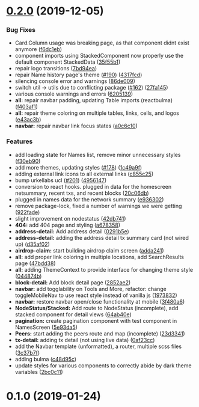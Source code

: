 # [0.2.0](https://github.com/HandshakeAlliance/HNScan/compare/v0.1.0...0.2.0) (2019-12-05)


### Bug Fixes

* Card.Column usage was breaking page, as that component didnt exist anymore ([f6dc1eb](https://github.com/HandshakeAlliance/HNScan/commit/f6dc1eb17ab3d06743da66b9d4eb06f3d64cac81))
* component imports using StackedComponent now properly use the default component StackedData ([35f55b1](https://github.com/HandshakeAlliance/HNScan/commit/35f55b17e1f140f9ffb937983852a375559482b6))
* repair logo transitions ([7bd94ea](https://github.com/HandshakeAlliance/HNScan/commit/7bd94eaabd296a5e21e36b29d74045bbce83c0c1))
* repair Name history page's theme ([#190](https://github.com/HandshakeAlliance/HNScan/issues/190)) ([4317fcd](https://github.com/HandshakeAlliance/HNScan/commit/4317fcdddd7b56bd39c1b9354eab6719712bf312))
* silencing console error and warnings ([86de009](https://github.com/HandshakeAlliance/HNScan/commit/86de0090f9861e6c301b793bfc8a3572656692e7))
* switch util -> utils due to conflicting package ([#162](https://github.com/HandshakeAlliance/HNScan/issues/162)) ([27fa145](https://github.com/HandshakeAlliance/HNScan/commit/27fa145e360a82928b87967a25fd6bc05ca72a6d))
* various console warnings and errors ([6205139](https://github.com/HandshakeAlliance/HNScan/commit/6205139fa86b103f81d1674ccb6c16931e0c4d4d))
* **all:** repair navbar padding, updating Table imports (reactbulma) ([f403af1](https://github.com/HandshakeAlliance/HNScan/commit/f403af1a936d46e2600327ab718bb48c0916302f))
* **all:** repair theme coloring on multiple tables, links, cells, and logos ([e43ac3b](https://github.com/HandshakeAlliance/HNScan/commit/e43ac3bc1edf7bd8b6474bc418d9d6f0b6d34521))
* **navbar:** repair navbar link focus states ([a0c6c10](https://github.com/HandshakeAlliance/HNScan/commit/a0c6c1083a701b264673afc5626710bbeecaaba2))


### Features

* add loading state for Names list, remove minor unnecessary styles ([f30eb90](https://github.com/HandshakeAlliance/HNScan/commit/f30eb90658d490efac84f4b58c34fe766f107bcd))
* add more themes, updating styles ([#178](https://github.com/HandshakeAlliance/HNScan/issues/178)) ([1c49a9f](https://github.com/HandshakeAlliance/HNScan/commit/1c49a9ff56dd83e693be3ccea63d1d032db75725))
* adding external link icons to all external links ([c855c25](https://github.com/HandshakeAlliance/HNScan/commit/c855c25bfa876fe0039efe539ed7fdc77d6ffb16))
* bump urkellabs ucl ([#201](https://github.com/HandshakeAlliance/HNScan/issues/201)) ([4956147](https://github.com/HandshakeAlliance/HNScan/commit/495614765693fc958628e7fdfb38535a89a21d8c))
* conversion to react hooks. plugged in data for the homescreen netsummary, recent txs, and recent blocks ([20c06db](https://github.com/HandshakeAlliance/HNScan/commit/20c06dbb8c9ac4a99a514b28aa8f464f2f28bba9))
* plugged in names data for the network summary ([e936302](https://github.com/HandshakeAlliance/HNScan/commit/e936302661590eb29d14cb22588b0d774ddbd821))
* remove package-lock, fixed a number of warnings we were getting ([922fade](https://github.com/HandshakeAlliance/HNScan/commit/922fadec4d4892c3d53b23e446ab3556140eda8d))
* slight improvement on nodestatus ([42db741](https://github.com/HandshakeAlliance/HNScan/commit/42db741c788bf45ac75e654dd00f55ff43c05c1d))
* **404:** add 404 page and styling ([a678358](https://github.com/HandshakeAlliance/HNScan/commit/a6783589bead81863f22cd3dc104b1719d3bd94a))
* **address-detail:** Add address detail ([0291b5e](https://github.com/HandshakeAlliance/HNScan/commit/0291b5ec6121310bc896278bdcb0146c2bf0d27f))
* **address-detail:** adding the address detail tx summary card (not wired up) ([d35af02](https://github.com/HandshakeAlliance/HNScan/commit/d35af0256b97538eb726f86921d31ce27a2c231f))
* **airdrop-claim:** start building airdrop claim screen ([adda241](https://github.com/HandshakeAlliance/HNScan/commit/adda2418f891ad830423e3bdc6d8b5ff18b268a0))
* **all:** add proper link coloring in multiple locations, add SearchResults page ([47bdd38](https://github.com/HandshakeAlliance/HNScan/commit/47bdd3809eb0795c5277cf6c9f8e74fc13be310d))
* **all:** adding ThemeContext to provide interface for changing theme style ([044874b](https://github.com/HandshakeAlliance/HNScan/commit/044874bddb13c697eabfc76eafec04bc94fa20e9))
* **block-detail:** Add block detail page ([2852ae2](https://github.com/HandshakeAlliance/HNScan/commit/2852ae28f9cf2cdeb3bfe49e3cd1bb0c2c1fc039))
* **navbar:**  add togglability on Tools and More, refactor: change toggleMobileNav to use react style instead of vanilla js ([1973832](https://github.com/HandshakeAlliance/HNScan/commit/1973832e23d856086bbd3aafd632e70dc220ddc6))
* **navbar:** restore navbar open/close functionality at mobile ([3f480a6](https://github.com/HandshakeAlliance/HNScan/commit/3f480a6ddca1cfdb09defe6c921d6ee4fe2f0a2c))
* **NodeStatus/Stacked:** Add route to NodeStatus (incomplete), add stacked component for detail views ([64ab40e](https://github.com/HandshakeAlliance/HNScan/commit/64ab40e39c447610baa1cd4bea2d47b15fc1961f))
* **pagination:** create pagination component with test component in NamesScreen ([5e93da5](https://github.com/HandshakeAlliance/HNScan/commit/5e93da594222286fbc2f35b71bb27886bd1bf480))
* **Peers:** start adding the peers route and map (incomplete) ([23d3341](https://github.com/HandshakeAlliance/HNScan/commit/23d33416d41457ca190e3a7192595dbd11364aaa))
* **tx-detail:** adding tx detail (not using live data) ([0af23cc](https://github.com/HandshakeAlliance/HNScan/commit/0af23cc8f94302bd8e0d132c5b8d66da374d9496))
* add the Navbar template (unformatted), a router, multiple scss files ([3c37b7f](https://github.com/HandshakeAlliance/HNScan/commit/3c37b7feb7cd0b9e54fa3217bfc6fe04215f5c56))
* adding bulma ([c48d95c](https://github.com/HandshakeAlliance/HNScan/commit/c48d95cd56f71854a008c4f2c5d04c3685248863))
* update styles for various components to correctly abide by dark theme variables ([2bc0c11](https://github.com/HandshakeAlliance/HNScan/commit/2bc0c119f77a06688d3c19616666fd76e0ad7f8e))



# 0.1.0 (2019-01-24)



